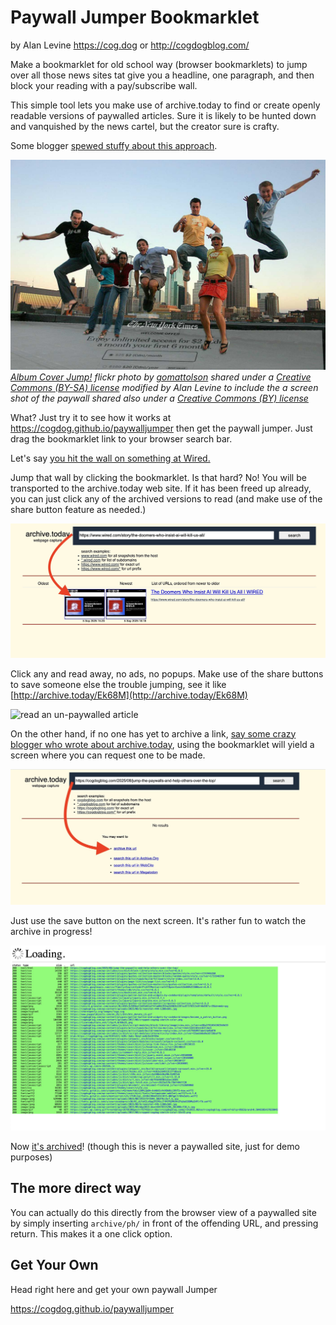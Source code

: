 # Paywall Jumper Bookmarklet

by Alan Levine https://cog.dog or http://cogdogblog.com/

Make a bookmarklet for old school way (browser bookmarklets) to jump over all those news sites tat give you a headline, one paragraph, and then block your reading with a pay/subscribe wall. 

This simple tool lets you make use of archive.today to find or create openly readable versions of paywalled articles. Sure it is likely to be hunted down and vanquished by the news cartel, but the creator sure is crafty. 

Some blogger [spewed stuffy about this approach](https://cogdogblog.com/2025/08/jump-the-paywalls-and-help-others-over-the-top/).

![Paywall Jumpers](docs/background.jpg "Paywall Jumpers")
*[Album Cover Jump!](https://flickr.com/photos/gomattolson/1161833340) flickr photo by [gomattolson](https://flickr.com/people/gomattolson) shared under a [Creative Commons (BY-SA) license](https://creativecommons.org/licenses/by-sa/2.0/) modified by Alan Levine to include the a screen shot of the paywall shared also under a [Creative Commons (BY) license](https://creativecommons.org/licenses/by/2.0/)*

What? Just try it to see how it works at https://cogdog.github.io/paywalljumper then get the paywall jumper. Just drag the bookmarklet link to your browser search bar.

Let's say <a href="https://www.wired.com/story/the-doomers-who-insist-ai-will-kill-us-all/" target="_blank">you hit the wall on something at Wired.</a>

Jump that wall by clicking the bookmarklet. Is that hard? No! You will be transported to the archive.today web site. If it has been freed up already, you can just click any of the archived versions to read (and make use of the share button feature as needed.)

![Wired article versions already available at archive.today](docs/archived-available.jpg "Wired article versions already available at archive.today")

Click any and read away, no ads, no popups. Make use of the share buttons to save someone else the trouble jumping, see it like [http://archive.today/Ek68M](http://archive.today/Ek68M)

![read an un-paywalled article](docs/read-share.jpg.jpg "read an un-paywalled article and share as needed")

On the other hand, if no one has yet to archive a link, <a href="https://cogdogblog.com/2025/08/jump-the-paywalls-and-help-others-over-the-top/" target="_blank">say some crazy blogger who wrote about archive.today</a>, using the bookmarklet will yield a screen where you can request one to be made. 

![click archive this url to start process](docs/archive-it.jpg "click archive this url to start process")

Just use the save button on the next screen. It's rather fun to watch the archive in progress!

![status of each part of web page being archived](docs/archive-progress.jpg "cstatus of each part of web page being archived")

Now [it's archived](http://archive.today/JIYA1)! (though this is never a paywalled site, just for demo purposes)

## The more direct way
You can actually do this directly from the browser view of a paywalled site by simply inserting `archive/ph/` in front of the offending URL, and pressing return. This makes it a one click option.


## Get Your Own
Head right here and get your own paywall Jumper

https://cogdog.github.io/paywalljumper




